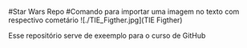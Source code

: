 #Star Wars Repo
#Comando para importar uma imagem no texto com respectivo cometário
![./TIE_Figther.jpg](TIE Figther)

Esse repositório serve de exeemplo para o curso de GitHub
